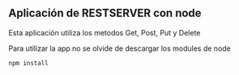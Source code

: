 ## Aplicación de RESTSERVER con node

Esta aplicación utiliza los metodos Get, Post, Put y Delete

Para utilizar la app no se olvide de descargar los modules de node

`npm install`
